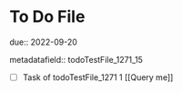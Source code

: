 # To Do File

due:: 2022-09-20

metadatafield:: todoTestFile_1271_15

- [ ] Task of todoTestFile_1271 1 [[Query me]]
